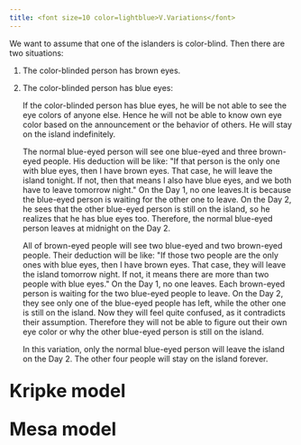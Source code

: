 ```yaml
---
title: <font size=10 color=lightblue>V.Variations</font>
---
```

We want to assume that one of the islanders is color-blind. Then there are two situations:
1. The color-blinded person has brown eyes. 
2. The color-blinded person has blue eyes:

	If the color-blinded person has blue eyes, he will be not able to see the eye colors of anyone else. Hence he will not be able to know own eye color based on the announcement or the behavior of others. He will stay on the island indefinitely.

	The normal blue-eyed person will see one blue-eyed and three brown-eyed people. His deduction will be like: "If that person is the only one with blue eyes, then I have brown eyes. That case, he will leave the island tonight. If not, then that means I also have blue eyes, and we both have to leave tomorrow night." On the Day 1, no one leaves.It is because the blue-eyed person is waiting for the other one to leave. On the Day 2, he sees that the other blue-eyed person is still on the island, so he realizes that he has blue eyes too. Therefore, the normal blue-eyed person leaves at midnight on the Day 2.

	All of brown-eyed people will see two blue-eyed and two brown-eyed people. Their deduction will be like: "If those two people are the only ones with blue eyes, then I have brown eyes. That case, they will leave the island tomorrow night. If not, it means there are more than two people with blue eyes." On the Day 1, no one leaves. Each brown-eyed person is waiting for the two blue-eyed people to leave. On the Day 2, they see only one of the blue-eyed people has left, while the other one is still on the island. Now they will feel quite confused, as it contradicts their assumption. Therefore they will not be able to figure out their own eye color or why the other blue-eyed person is still on the island.

	In this variation, only the normal blue-eyed person will leave the island on the Day 2. The other four people will stay on the island forever.

<font size=6>Kripke model</font>
<font size=4></font>
---

<font size=6>Mesa model</font>
- 



